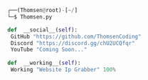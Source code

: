 <!-- <p align=center><img width=90% src="banner.gif"></img></p> -->
















```python
┌──(Thomsen@root)-[~/]
└─$ Thomsen.py

def  __social__(self):
 GitHub "https://github.com/ThomsenCoding"
 Discord "https://discord.gg/chU2UCQfqr"
 YouTube "Coming Soon..."
  
def  __working__(self):
 Working "Website Ip Grabber" 100%
```
